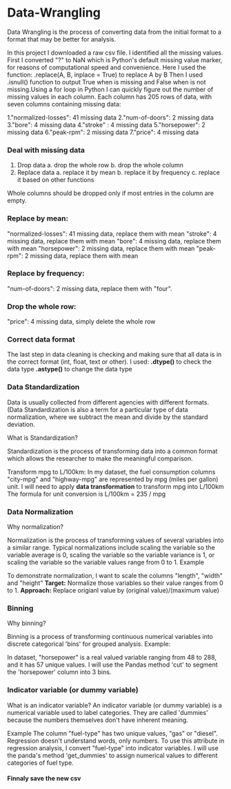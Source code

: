 # Data-Wrangling
Data Wrangling is the process of converting data from the initial format to a format that may be better for analysis.

In this project I downloaded a raw csv file. I identified  all the missing values.
First I converted "?" to NaN which is Python's default missing value marker, for reasons of computational speed and convenience. Here I used the function:
.replace(A, B, inplace = True) 
to replace A by B
Then I used .isnull() function to output True when is missing and False when is not missing.Using a for loop in Python I can quickly figure out the number of missing values in each column.  Each column has 205 rows of data, with seven columns containing missing data:

1."normalized-losses": 41 missing data
2."num-of-doors": 2 missing data
3."bore": 4 missing data
4."stroke" : 4 missing data
5."horsepower": 2 missing data
6."peak-rpm": 2 missing data
7."price": 4 missing data
### Deal with missing data
1. Drop data 
    a. drop the whole row
    b. drop the whole column
2. Replace data
    a. replace it by mean
    b. replace it by frequency
    c. replace it based on other functions

Whole columns should be dropped only if most entries in the column are empty.
### Replace by mean:

"normalized-losses": 41 missing data, replace them with mean
"stroke": 4 missing data, replace them with mean
"bore": 4 missing data, replace them with mean
"horsepower": 2 missing data, replace them with mean
"peak-rpm": 2 missing data, replace them with mean
### Replace by frequency:

"num-of-doors": 2 missing data, replace them with "four".
### Drop the whole row:

"price": 4 missing data, simply delete the whole row
### Correct data format

The last step in data cleaning is checking and making sure that all data is in the correct format (int, float, text or other).
I used:
**.dtype()** to check the data type
**.astype()** to change the data type
### Data Standardization
Data is usually collected from different agencies with different formats. (Data Standardization is also a term for a particular type of data normalization, where we subtract the mean and divide by the standard deviation.

What is Standardization?

Standardization is the process of transforming data into a common format which allows the researcher to make the meaningful comparison.

Transform mpg to L/100km:
In my dataset, the fuel consumption columns "city-mpg" and "highway-mpg" are represented by mpg (miles per gallon) unit.
I will need to apply **data transformation** to transform mpg into L/100km
The formula for unit conversion is L/100km = 235 / mpg
### Data Normalization
Why normalization?

Normalization is the process of transforming values of several variables into a similar range. Typical normalizations include scaling the variable so the variable average is 0, scaling the variable so the variable variance is 1, or scaling the variable so the variable values range from 0 to 1.
Example

To demonstrate normalization, I want to scale the columns "length", "width" and "height"
**Target:**   Normalize those variables so their value ranges from 0 to 1.
**Approach:** Replace origianl value by (original value)/(maximum value)
### Binning
Why binning?

Binning is a process of transforming continuous numerical variables into discrete categorical 'bins' for grouped analysis.
Example: 

In  dataset, "horsepower" is a real valued variable ranging from 48 to 288, and it has 57 unique values. 
I will use the Pandas method 'cut' to segment the 'horsepower' column into 3 bins.
### Indicator variable (or dummy variable)
What is an indicator variable?
An indicator variable (or dummy variable) is a numerical variable used to label categories. They are called 'dummies' because the numbers themselves don't have inherent meaning.

Example
The column "fuel-type" has two unique values, "gas" or "diesel". Regression doesn't understand words, only numbers. To use this attribute in regression analysis, I convert "fuel-type" into indicator variables. I will use the panda's method 'get_dummies' to assign numerical values to different categories of fuel type.
#### Finnaly save the new csv

